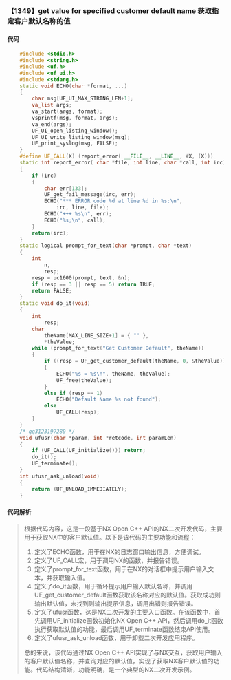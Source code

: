 ### 【1349】get value for specified customer default name 获取指定客户默认名称的值

#### 代码

```cpp
    #include <stdio.h>  
    #include <string.h>  
    #include <uf.h>  
    #include <uf_ui.h>  
    #include <stdarg.h>  
    static void ECHO(char *format, ...)  
    {  
        char msg[UF_UI_MAX_STRING_LEN+1];  
        va_list args;  
        va_start(args, format);  
        vsprintf(msg, format, args);  
        va_end(args);  
        UF_UI_open_listing_window();  
        UF_UI_write_listing_window(msg);  
        UF_print_syslog(msg, FALSE);  
    }  
    #define UF_CALL(X) (report_error( __FILE__, __LINE__, #X, (X)))  
    static int report_error( char *file, int line, char *call, int irc)  
    {  
        if (irc)  
        {  
            char err[133];  
            UF_get_fail_message(irc, err);  
            ECHO("*** ERROR code %d at line %d in %s:\n",  
                irc, line, file);  
            ECHO("+++ %s\n", err);  
            ECHO("%s;\n", call);  
        }  
        return(irc);  
    }  
    static logical prompt_for_text(char *prompt, char *text)  
    {  
        int  
            n,  
            resp;  
        resp = uc1600(prompt, text, &n);  
        if (resp == 3 || resp == 5) return TRUE;  
        return FALSE;  
    }  
    static void do_it(void)  
    {  
        int  
            resp;  
        char  
            theName[MAX_LINE_SIZE+1] = { "" },  
            *theValue;  
        while (prompt_for_text("Get Customer Default", theName))  
        {  
            if ((resp = UF_get_customer_default(theName, 0, &theValue)) == 0)  
            {  
                ECHO("%s = %s\n", theName, theValue);  
                UF_free(theValue);  
            }  
            else if (resp == 1)  
                ECHO("Default Name %s not found");  
            else  
                UF_CALL(resp);  
        }  
    }  
    /* qq3123197280 */  
    void ufusr(char *param, int *retcode, int paramLen)  
    {  
        if (UF_CALL(UF_initialize())) return;  
        do_it();  
        UF_terminate();  
    }  
    int ufusr_ask_unload(void)  
    {  
        return (UF_UNLOAD_IMMEDIATELY);  
    }

```

#### 代码解析

> 根据代码内容，这是一段基于NX Open C++ API的NX二次开发代码，主要用于获取NX中的客户默认值。以下是该代码的主要功能和流程：
>
> 1. 定义了ECHO函数，用于在NX的日志窗口输出信息，方便调试。
> 2. 定义了UF_CALL宏，用于调用NX的函数，并报告错误。
> 3. 定义了prompt_for_text函数，用于在NX的对话框中提示用户输入文本，并获取输入值。
> 4. 定义了do_it函数，用于循环提示用户输入默认名称，并调用UF_get_customer_default函数获取该名称对应的默认值。获取成功则输出默认值，未找到则输出提示信息，调用出错则报告错误。
> 5. 定义了ufusr函数，这是NX二次开发的主要入口函数。在该函数中，首先调用UF_initialize函数初始化NX Open C++ API，然后调用do_it函数执行获取默认值的功能，最后调用UF_terminate函数结束API使用。
> 6. 定义了ufusr_ask_unload函数，用于卸载二次开发应用程序。
>
> 总的来说，该代码通过NX Open C++ API实现了与NX交互，获取用户输入的客户默认值名称，并查询对应的默认值，实现了获取NX客户默认值的功能。代码结构清晰，功能明确，是一个典型的NX二次开发示例。
>
